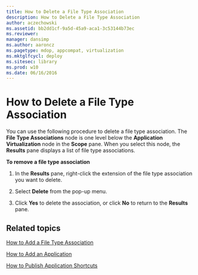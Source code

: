 ```yaml
---
title: How to Delete a File Type Association
description: How to Delete a File Type Association
author: aczechowski
ms.assetid: bb2dd1cf-9a5d-45a9-aca1-3c53144b73ec
ms.reviewer: 
manager: dansimp
ms.author: aaroncz
ms.pagetype: mdop, appcompat, virtualization
ms.mktglfcycl: deploy
ms.sitesec: library
ms.prod: w10
ms.date: 06/16/2016
---
```



# How to Delete a File Type Association


You can use the following procedure to delete a file type association. The **File Type Associations** node is one level below the **Application Virtualization** node in the **Scope** pane. When you select this node, the **Results** pane displays a list of file type associations.

**To remove a file type association**

1.  In the **Results** pane, right-click the extension of the file type association you want to delete.

2.  Select **Delete** from the pop-up menu.

3.  Click **Yes** to delete the association, or click **No** to return to the **Results** pane.

## Related topics


[How to Add a File Type Association](how-to-add-a-file-type-association.md)

[How to Add an Application](how-to-add-an-application.md)

[How to Publish Application Shortcuts](how-to-publish-application-shortcuts.md)

 

 





